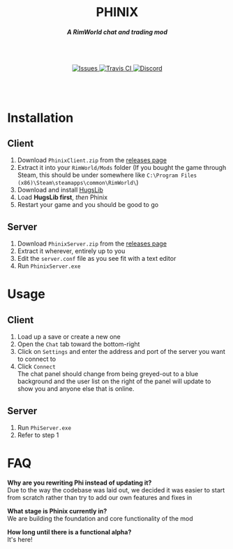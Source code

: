 <h1 align="center">PHINIX</h1>
<h4 align="center"><i>A RimWorld chat and trading mod</i></h4>
<br><br>
<p align="center">
  <a href="https://github.com/PhinixTeam/Phinix/issues">
    <img src="https://img.shields.io/github/issues/PhinixTeam/Phinix.svg?style=flat-square" alt="Issues">
  </a>
  <a href="https://travis-ci.org/PhinixTeam/Phinix">
    <img src="https://img.shields.io/travis/PhinixTeam/Phinix.svg?style=flat-square" alt="Travis CI">
  </a>
  <a href="https://discord.gg/d4Y5xks">
    <img src="https://img.shields.io/discord/363547745564360704.svg?colorB=7289DA&label=Discord&style=flat-square" alt="Discord">
  </a>
</p>
<br><br>
  
<!-- It'd be great if markdown had some way of aligning things, but ya gotta do what ya gotta do -->

# Installation
## Client
1. Download `PhinixClient.zip` from the [releases page](https://github.com/PhinixTeam/Phinix/releases/latest)
2. Extract it into your `RimWorld/Mods` folder
(If you bought the game through Steam, this should be under somewhere like `C:\Program Files (x86)\Steam\steamapps\common\RimWorld\`)
3. Download and install [HugsLib](https://github.com/UnlimitedHugs/RimworldHugsLib/releases/latest)
4. Load **HugsLib first**, *then* Phinix
5. Restart your game and you should be good to go
## Server
1. Download `PhinixServer.zip` from the [releases page](https://github.com/PhinixTeam/Phinix/releases/latest)
2. Extract it wherever, entirely up to you
3. Edit the `server.conf` file as you see fit with a text editor
4. Run `PhinixServer.exe`

# Usage
## Client
1. Load up a save or create a new one
2. Open the `Chat` tab toward the bottom-right
3. Click on `Settings` and enter the address and port of the server you want to connect to
4. Click `Connect`   
The chat panel should change from being greyed-out to a blue background and the user list on the right of the panel will update to show you and anyone else that is online.
## Server
1. Run `PhiServer.exe`
2. Refer to step 1

# FAQ
**Why are you rewriting Phi instead of updating it?**  
Due to the way the codebase was laid out, we decided it was easier to start from scratch rather than try to add our own features and fixes in

**What stage is Phinix currently in?**  
We are building the foundation and core functionality of the mod

**How long until there is a functional alpha?**  
It's here!
